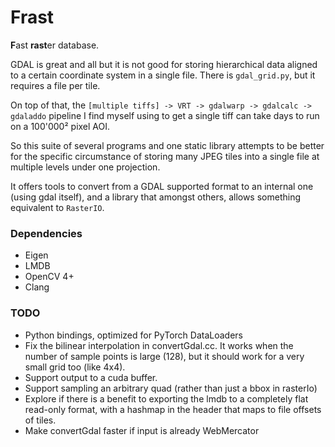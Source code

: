 # Frast
<b>F</b>ast <b>rast</b>er database.

GDAL is great and all but it is not good for storing hierarchical data aligned to a certain coordinate system in a single file.
There is `gdal_grid.py`, but it requires a file per tile.

On top of that, the `[multiple tiffs] -> VRT -> gdalwarp -> gdalcalc -> gdaladdo` pipeline I find myself using to get a single tiff can take days to run on a 100'000² pixel AOI.

So this suite of several programs and one static library attempts to be better for the specific circumstance of storing many JPEG tiles into a single file at multiple levels under one projection.

It offers tools to convert from a GDAL supported format to an internal one (using gdal itself), and a library that amongst others, allows something equivalent to `RasterIO`.


### Dependencies
  - Eigen
  - LMDB
  - OpenCV 4+
  - Clang


### TODO
  - Python bindings, optimized for PyTorch DataLoaders
  - Fix the bilinear interpolation in convertGdal.cc. It works when the number of sample points is large (128), but it should work for a very small grid too (like 4x4).
  - Support output to a cuda buffer.
  - Support sampling an arbitrary quad (rather than just a bbox in rasterIo)
  - Explore if there is a benefit to exporting the lmdb to a completely flat read-only format, with a hashmap in the header that maps to file offsets of tiles.
  - Make convertGdal faster if input is already WebMercator
